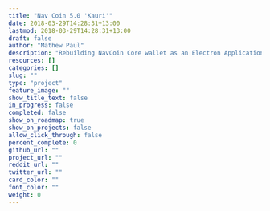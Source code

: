 ```yaml
---
title: "Nav Coin 5.0 'Kauri'"
date: 2018-03-29T14:28:31+13:00
lastmod: 2018-03-29T14:28:31+13:00
draft: false
author: "Mathew Paul"
description: "Rebuilding NavCoin Core wallet as an Electron Application which extends on the current functionality to handle multiple accounts, pin numbers, recurring payments and other functions which you’d be used to seeing inside a banking application."
resources: []
categories: []
slug: ""
type: "project"
feature_image: ""
show_title_text: false
in_progress: false
completed: false
show_on_roadmap: true
show_on_projects: false
allow_click_through: false
percent_complete: 0
github_url: ""
project_url: ""
reddit_url: ""
twitter_url: ""
card_color: ""
font_color: ""
weight: 0
---
```

